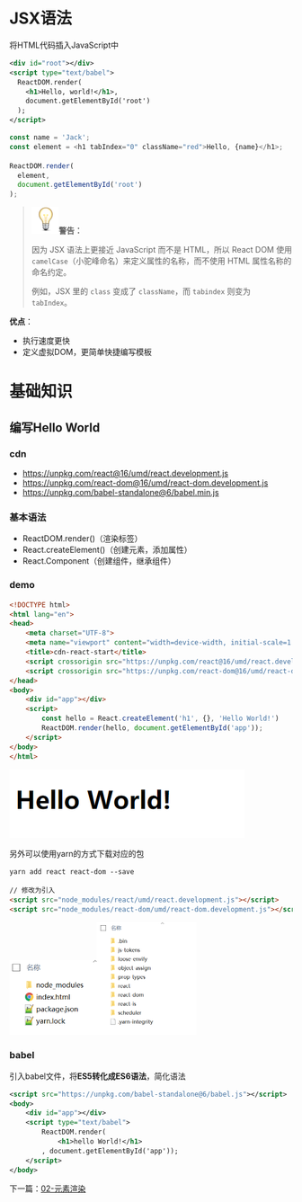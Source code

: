 # JSX语法

将HTML代码插入JavaScript中

```xml
<div id="root"></div>
<script type="text/babel">
  ReactDOM.render(
    <h1>Hello, world!</h1>,
    document.getElementById('root')
  );
</script>
```

```javascript
const name = 'Jack';
const element = <h1 tabIndex="0" className="red">Hello, {name}</h1>;

ReactDOM.render(
  element,
  document.getElementById('root')
);
```

> **![img](images/0229A6BD.png)警告：**
>
> 因为 JSX 语法上更接近 JavaScript 而不是 HTML，所以 React DOM 使用 `camelCase`（小驼峰命名）来定义属性的名称，而不使用 HTML 属性名称的命名约定。
>
> 例如，JSX 里的 `class` 变成了 `className`，而 `tabindex` 则变为 `tabIndex`。

**优点**：

- 执行速度更快
- 定义虚拟DOM，更简单快捷编写模板

# 基础知识

## 编写Hello World

### cdn

- https://unpkg.com/react@16/umd/react.development.js
- https://unpkg.com/react-dom@16/umd/react-dom.development.js
- https://unpkg.com/babel-standalone@6/babel.min.js

### 基本语法

- ReactDOM.render()（渲染标签）
- React.createElement()（创建元素，添加属性）
- React.Component（创建组件，继承组件）

### demo

```html
<!DOCTYPE html>
<html lang="en">
<head>
    <meta charset="UTF-8">
    <meta name="viewport" content="width=device-width, initial-scale=1.0">
    <title>cdn-react-start</title>
    <script crossorigin src="https://unpkg.com/react@16/umd/react.development.js"></script>
    <script crossorigin src="https://unpkg.com/react-dom@16/umd/react-dom.development.js"></script>
</head>
<body>
    <div id="app"></div>
    <script>
        const hello = React.createElement('h1', {}, 'Hello World!')
        ReactDOM.render(hello, document.getElementById('app'));
    </script>
</body>
</html>
```

![image-20200513172234080](images/image-20200513172234080.png)

另外可以使用yarn的方式下载对应的包

```html
yarn add react react-dom --save

// 修改为引入
<script src="node_modules/react/umd/react.development.js"></script>
<script src="node_modules/react-dom/umd/react-dom.development.js"></script>
```

<img src="images/image-20200513172338331.png" alt="image-20200513172338331" style="zoom: 67%;" /><img src="images/image-20200513172422108.png" alt="image-20200513172422108" style="zoom:50%;" />

### babel

引入babel文件，将**ES5转化成ES6语法**，简化语法

```xml
<script src="https://unpkg.com/babel-standalone@6/babel.js"></script>
<body>
    <div id="app"></div>
    <script type="text/babel">
        ReactDOM.render(
            <h1>hello World!</h1>
        , document.getElementById('app'));
    </script>
</body>
```
下一篇：[02-元素渲染](../02-元素渲染/)